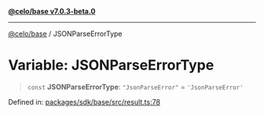 [**@celo/base v7.0.3-beta.0**](../README.md)

***

[@celo/base](../README.md) / JSONParseErrorType

# Variable: JSONParseErrorType

> `const` **JSONParseErrorType**: `"JsonParseError"` = `'JsonParseError'`

Defined in: [packages/sdk/base/src/result.ts:78](https://github.com/celo-org/developer-tooling/blob/master/packages/sdk/base/src/result.ts#L78)
